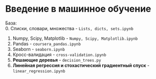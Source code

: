 # Введение в машинное обучение

База:       
0. Списки, словари, множества - `Lists, dicts, sets.ipynb`       
1. Numpy, Scipy, Matplotlib - `Numpy, Scipy, Matplotlib.ipynb`       
2. Pandas - `coursera_pandas.ipynb`
3. Seaborn - `seaborn.ipynb`
4. Кросс-валидация - `cross-validation.ipynb`
5. **Решающие деревья** - `decision_trees.py`        
6. **Линейная регрессия и стохастический градиентный спуск** - `linear_regression.ipynb`

